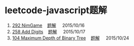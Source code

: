 # leetcode-javascript题解

1. [292 NimGame](https://leetcode.com/problems/nim-game/)&nbsp;&nbsp;&nbsp;&nbsp;[题解](https://github.com/QuoniamYIF/leetcode-javascript-/issues/1)&nbsp;&nbsp;&nbsp;&nbsp;&nbsp;2015/10/16
2. [258	Add Digits](https://leetcode.com/problems/add-digits/)&nbsp;&nbsp;&nbsp;&nbsp;[题解](https://github.com/QuoniamYIF/leetcode-javascript-/issues/2)&nbsp;&nbsp;&nbsp;&nbsp;&nbsp;2015/10/17
3. [104	Maximum Depth of Binary Tree](https://leetcode.com/problems/maximum-depth-of-binary-tree/)&nbsp;&nbsp;&nbsp;&nbsp;[题解](https://github.com/QuoniamYIF/leetcode-javascript-/issues/3)&nbsp;&nbsp;&nbsp;&nbsp;&nbsp;2015/10/24
